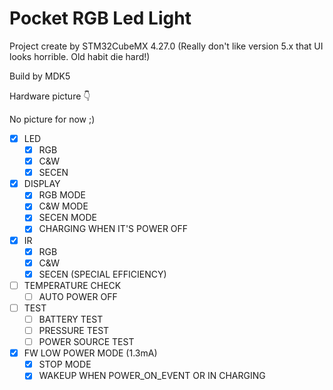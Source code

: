 # Pocket RGB Led Light

Project create by STM32CubeMX 4.27.0 (Really don't like version 5.x that UI looks horrible. Old habit die hard!)

Build by MDK5

Hardware picture  👇

No picture for now ;)

- [x] LED
  - [x] RGB
  - [x] C&W
  - [x] SECEN
- [x] DISPLAY
  - [x] RGB MODE
  - [x] C&W MODE
  - [x] SECEN MODE
  - [x] CHARGING WHEN IT'S POWER OFF
- [x] IR
  - [x] RGB
  - [x] C&W
  - [x] SECEN (SPECIAL EFFICIENCY)
- [ ] TEMPERATURE CHECK
  - [ ] AUTO POWER OFF
- [ ] TEST
  - [ ] BATTERY TEST
  - [ ] PRESSURE TEST
  - [ ] POWER SOURCE TEST
- [x] FW LOW POWER MODE (1.3mA)
  - [x] STOP MODE  
  - [x] WAKEUP WHEN POWER_ON_EVENT OR  IN CHARGING
